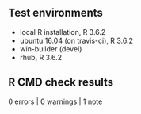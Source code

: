 ## Test environments
* local R installation, R 3.6.2
* ubuntu 16.04 (on travis-ci), R 3.6.2
* win-builder (devel)
* rhub, R 3.6.2

## R CMD check results

0 errors | 0 warnings | 1 note

